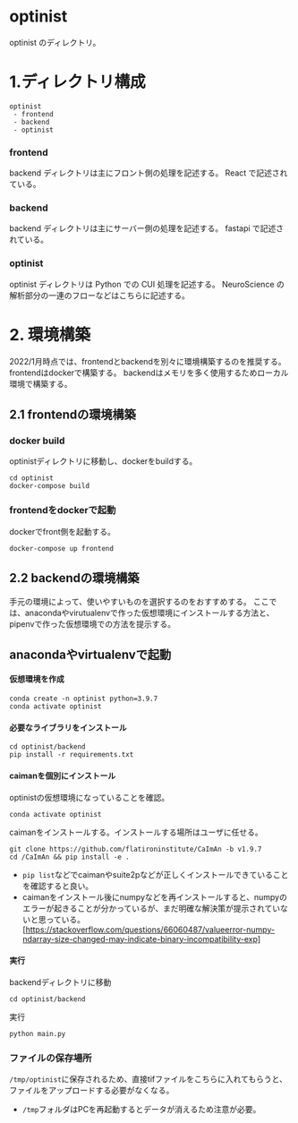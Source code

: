 # optinist

optinist のディレクトリ。

# 1.ディレクトリ構成

```
optinist
 - frontend
 - backend
 - optinist
```

### frontend

backend ディレクトリは主にフロント側の処理を記述する。
React で記述されている。

### backend

backend ディレクトリは主にサーバー側の処理を記述する。
fastapi で記述されている。

### optinist

optinist ディレクトリは Python での CUI 処理を記述する。
NeuroScience の解析部分の一連のフローなどはこちらに記述する。


# 2. 環境構築
2022/1月時点では、frontendとbackendを別々に環境構築するのを推奨する。
frontendはdockerで構築する。
backendはメモリを多く使用するためローカル環境で構築する。

## 2.1 frontendの環境構築

### docker build
optinistディレクトリに移動し、dockerをbuildする。
```
cd optinist
docker-compose build
```
### frontendをdockerで起動
dockerでfront側を起動する。
```
docker-compose up frontend
```

## 2.2 backendの環境構築
手元の環境によって、使いやすいものを選択するのをおすすめする。
ここでは、anacondaやvirutualenvで作った仮想環境にインストールする方法と、pipenvで作った仮想環境での方法を提示する。

## anacondaやvirtualenvで起動
#### 仮想環境を作成
```
conda create -n optinist python=3.9.7
conda activate optinist
```

#### 必要なライブラリをインストール
```
cd optinist/backend
pip install -r requirements.txt
```

#### caimanを個別にインストール
optinistの仮想環境になっていることを確認。
```
conda activate optinist
```

caimanをインストールする。インストールする場所はユーザに任せる。
```
git clone https://github.com/flatironinstitute/CaImAn -b v1.9.7
cd /CaImAn && pip install -e .
```

* ```pip list```などでcaimanやsuite2pなどが正しくインストールできていることを確認すると良い。
* caimanをインストール後にnumpyなどを再インストールすると、numpyのエラーが起きることが分かっているが、まだ明確な解決策が提示されていないと思っている。[https://stackoverflow.com/questions/66060487/valueerror-numpy-ndarray-size-changed-may-indicate-binary-incompatibility-exp]

#### 実行
backendディレクトリに移動
```
cd optinist/backend
```

実行
```
python main.py
```


### ファイルの保存場所
`/tmp/optinist`に保存されるため、直接tifファイルをこちらに入れてもらうと、ファイルをアップロードする必要がなくなる。
* `/tmp`フォルダはPCを再起動するとデータが消えるため注意が必要。
